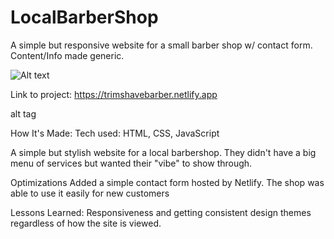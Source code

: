 # LocalBarberShop
A simple but responsive website for a small barber shop w/ contact form. Content/Info made generic.

![Alt text](/relative/StevePortfolio-BarberShop/images/BarberShopImg.png?raw=true)

Link to project: https://trimshavebarber.netlify.app

alt tag

How It's Made:
Tech used: HTML, CSS, JavaScript

A simple but stylish website for a local barbershop. They didn't have a big menu of services but wanted their "vibe" to show through.

Optimizations
Added a simple contact form hosted by Netlify. The shop was able to use it easily for new customers

Lessons Learned:
Responsiveness and getting consistent design themes regardless of how the site is viewed.



